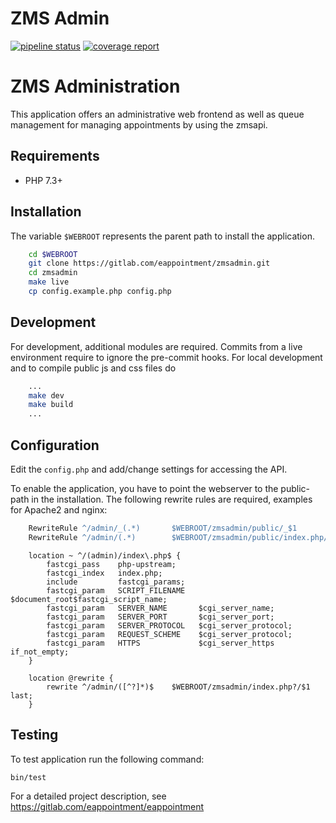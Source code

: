 # ZMS Admin

[![pipeline status](https://gitlab.com/eappointment/zmsadmin/badges/main/pipeline.svg)](https://gitlab.com/eappointment/zmsadmin/-/commits/main)
[![coverage report](https://gitlab.com/eappointment/zmsadmin/badges/main/coverage.svg)](https://eappointment.gitlab.io/zmsadmin/_tests/coverage/index.html)


# ZMS Administration

This application offers an administrative web frontend as well as queue management for managing appointments by using the zmsapi.

## Requirements

* PHP 7.3+

## Installation

The variable `$WEBROOT` represents the parent path to install the application.

```bash
    cd $WEBROOT
    git clone https://gitlab.com/eappointment/zmsadmin.git
    cd zmsadmin
    make live
    cp config.example.php config.php
```

## Development

For development, additional modules are required. Commits from a live environment require to ignore the pre-commit hooks.
For local development and to compile public js and css files do

```bash
    ...
    make dev
    make build
    ...
```

## Configuration

Edit the `config.php` and add/change settings for accessing the API.

To enable the application, you have to point the webserver to the public-path in the installation.
The following rewrite rules are required, examples for Apache2 and nginx:

```apache
    RewriteRule ^/admin/_(.*)       $WEBROOT/zmsadmin/public/_$1
    RewriteRule ^/admin/(.*)        $WEBROOT/zmsadmin/public/index.php/$1
```

```nginx
    location ~ ^/(admin)/index\.php$ {
        fastcgi_pass    php-upstream;
        fastcgi_index   index.php;
        include         fastcgi_params;
        fastcgi_param   SCRIPT_FILENAME   $document_root$fastcgi_script_name;
        fastcgi_param   SERVER_NAME       $cgi_server_name;
        fastcgi_param   SERVER_PORT       $cgi_server_port;
        fastcgi_param   SERVER_PROTOCOL   $cgi_server_protocol;
        fastcgi_param   REQUEST_SCHEME    $cgi_server_protocol;
        fastcgi_param   HTTPS             $cgi_server_https if_not_empty;
    }

    location @rewrite {
        rewrite ^/admin/([^?]*)$    $WEBROOT/zmsadmin/index.php?/$1 last;
    }
```
    
## Testing

To test application run the following command:

    bin/test


For a detailed project description, see https://gitlab.com/eappointment/eappointment



